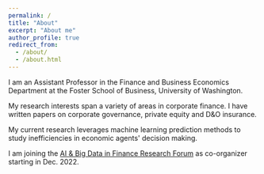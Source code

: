 ```yaml
---
permalink: /
title: "About"
excerpt: "About me"
author_profile: true
redirect_from: 
  - /about/
  - /about.html
---
```


I am an Assistant Professor in the Finance and Business Economics Department at the Foster School of Business, University of Washington.

My research interests span a variety of areas in corporate finance. I have written papers on corporate governance, private equity and D&O insurance.

My current research leverages machine learning prediction methods to study inefficiencies in economic agents' decision making.

I am joining the <a href="https://www.abfr-forum.org/">AI & Big Data in Finance Research Forum</a> as co-organizer starting in Dec. 2022.
